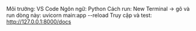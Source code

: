 Môi trường: VS Code
Ngôn ngữ: Python
Cách run: New Terminal -> gõ và run dòng này: uvicorn main:app --reload
Truy cập và test: http://127.0.0.1:8000/docs
